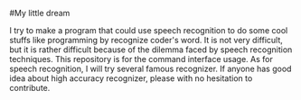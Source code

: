 #My little dream

I try to make a program that could use speech recognition to do some cool stuffs like programming by recognize coder's word.
It is not very difficult, but it is rather difficult because of the dilemma faced by speech recognition techniques.
This repository is for the command interface usage. As for speech recognition, I will try several famous recognizer.
If anyone has good idea about high accuracy recognizer, please with no hesitation to contribute.